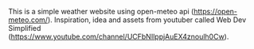 This is a simple weather website using open-meteo api (https://open-meteo.com/). Inspiration, idea and assets from youtuber called Web Dev Simplified (https://www.youtube.com/channel/UCFbNIlppjAuEX4znoulh0Cw).